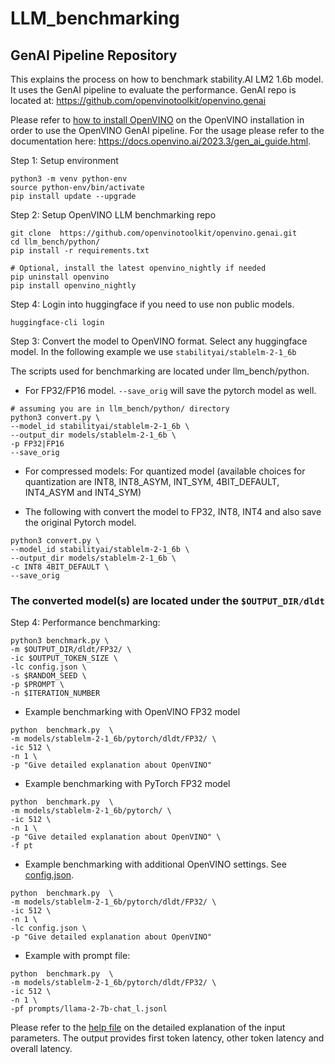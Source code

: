 
# LLM_benchmarking

## GenAI Pipeline Repository
This explains the process on how to benchmark stability.AI LM2 1.6b model. It uses the GenAI pipeline to evaluate the performance.
GenAI repo is located at:
https://github.com/openvinotoolkit/openvino.genai

Please refer to [how to install OpenVINO](https://docs.openvino.ai/install) on the OpenVINO installation in order to use the OpenVINO GenAI pipeline.
For the usage please refer to the documentation here: https://docs.openvino.ai/2023.3/gen_ai_guide.html.


Step 1: Setup environment
```
python3 -m venv python-env
source python-env/bin/activate
pip install update --upgrade
```

Step 2:  Setup OpenVINO LLM benchmarking repo
```
git clone  https://github.com/openvinotoolkit/openvino.genai.git
cd llm_bench/python/
pip install -r requirements.txt  

# Optional, install the latest openvino_nightly if needed
pip uninstall openvino
pip install openvino_nightly 
```
Step 4: Login into huggingface if you need to use non public models.
``` 
huggingface-cli login
```

Step 3:  Convert the model to OpenVINO format. Select any huggingface model. In the following example we use `stabilityai/stablelm-2-1_6b`

The scripts used for benchmarking are located under llm_bench/python.


- For FP32/FP16 model. `--save_orig` will save the pytorch model as well.
```
# assuming you are in llm_bench/python/ directory
python3 convert.py \
--model_id stabilityai/stablelm-2-1_6b \
--output_dir models/stablelm-2-1_6b \
-p FP32|FP16
--save_orig
```

- For compressed models: For quantized model (available choices for quantization are INT8, INT8_ASYM, INT_SYM, 4BIT_DEFAULT, INT4_ASYM and INT4_SYM)

- The following with convert the model to FP32, INT8, INT4 and also save the original Pytorch model. 
```
python3 convert.py \
--model_id stabilityai/stablelm-2-1_6b \
--output_dir models/stablelm-2-1_6b \
-c INT8 4BIT_DEFAULT \
--save_orig
```

### The converted model(s) are located under the `$OUTPUT_DIR/dldt`

Step 4: Performance benchmarking:

```
python3 benchmark.py \
-m $OUTPUT_DIR/dldt/FP32/ \
-ic $OUTPUT_TOKEN_SIZE \
-lc config.json \
-s $RANDOM_SEED \
-p $PROMPT \
-n $ITERATION_NUMBER
```

- Example benchmarking with OpenVINO FP32 model
```
python  benchmark.py  \
-m models/stablelm-2-1_6b/pytorch/dldt/FP32/ \
-ic 512 \
-n 1 \
-p "Give detailed explanation about OpenVINO"
```

- Example benchmarking with PyTorch FP32 model
```
python  benchmark.py  \
-m models/stablelm-2-1_6b/pytorch/ \
-ic 512 \
-n 1 \
-p "Give detailed explanation about OpenVINO" \
-f pt
```

- Example benchmarking with additional OpenVINO settings. See [config.json](https://github.com/junwenwu/LLM_benchmarking/blob/main/config.json).
```
python  benchmark.py  \
-m models/stablelm-2-1_6b/pytorch/dldt/FP32/ \
-ic 512 \
-n 1 \
-lc config.json \
-p "Give detailed explanation about OpenVINO"
```

- Example with prompt file:
```
python  benchmark.py  \
-m models/stablelm-2-1_6b/pytorch/dldt/FP32/ \
-ic 512 \
-n 1 \
-pf prompts/llama-2-7b-chat_l.jsonl 
```

Please refer to the [help file](https://github.com/openvinotoolkit/openvino.genai/tree/master/llm_bench/python) on the detailed explanation of the input parameters.
The output provides first token latency, other token latency and overall latency.
